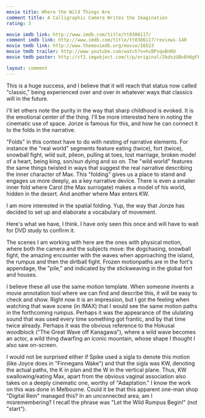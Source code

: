 ```yaml
---
movie title: Where the Wild Things Are
comment title: A Calligraphic Camera Writes the Imagination
rating: 3

movie imdb link: http://www.imdb.com/title/tt0386117/
comment imdb link: http://www.imdb.com/title/tt0386117/reviews-140
movie tmdb link: http://www.themoviedb.org/movie/16523
movie tmdb trailer: http://www.youtube.com/watch?v=hcBPzqxBnRU
movie tmdb poster: http://cf2.imgobject.com/t/p/original/2bdxzUBv6h6gFEcrTO4BUzkBIck.jpg

layout: comment
---
```


This is a huge success, and I believe that it will reach that status now called "classic," being experienced over and over in whatever ways that classics will in the future.

I'll let others note the purity in the way that sharp childhood is evoked. It is the emotional center of the thing. I'll be more interested here in noting the cinematic use of space. Jonze is famous for this, and how he can connect it to the folds in the narrative.

"Folds" in this context have to do with nesting of narrative elements. For instance the "real world" segments feature eating (twice), fort (twice), snowball fight, wild suit, pileon, pulling at toes, lost marriage, broken model of a heart, being king, son/sun dying and so on. The "wild world" features the same things twisted in ways that suggest the real narrative describing the inner character of Max. This "folding" gives us a place to stand and engages us more deeply, as a key narrative device. There is even a smaller inner fold where Carol (the Max surrogate) makes a model of his world, hidden in the desert. And another where Max enters KW.

I am more interested in the spatial folding. Yup, the way that Jonze has decided to set up and elaborate a vocabulary of movement.

Here's what we have, I think. I have only seen this once and will have to wait for DVD study to confirm it.

The scenes I am working with here are the ones with physical motion, where both the camera and the subjects move: the dogchasing, snowball fight, the amazing encounter with the waves when approaching the island, the rumpus and then the dirtball fight. Frozen motionpaths are in the fort's appendage, the "pile," and indicated by the stickweaving in the global fort and houses.

I believe these all use the same motion template. When someone invents a movie annotation tool where we can find and describe this, it will be easy to check and show. Right now it is an impression, but I got the feeling when watching that wave scene (in IMAX) that I would see the same motion paths in the forthcoming rumpus. Perhaps it was the appearance of the ululating sound that was used every time something got frantic, and by that time twice already. Perhaps it was the obvious reference to the Hokusai woodblock ("The Great Wave off Kanagawa"), where a wild wave becomes an actor, a wild thing dwarfing an iconic mountain, whose shape I thought I also saw on-screen.

I would not be surprised either if Spike used a sigla to denote this motion (like Joyce does in "Finnegans Wake") and that the sigla was KW, denoting the actual paths, the K in plan and the W in the vertical plane. Thus, KW swallowing/eating Max, apart from the obvious vaginal association also takes on a deeply cinematic one, worthy of "Adaptation." I know the work on this was done in Melbourne. Could it be that this apparent one-man shop "Digital Rein" managed this? In an unconnected area, am I misremembering? I recall the phrase was "Let the Wild Rumpus Begin!" (not "start").